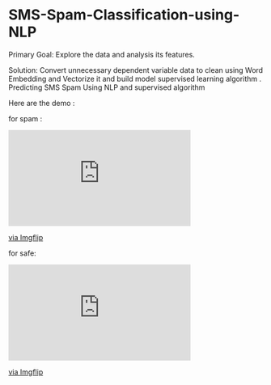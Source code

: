 # SMS-Spam-Classification-using-NLP

Primary Goal: Explore the data and analysis its features.

Solution: Convert unnecessary dependent variable data to clean using Word Embedding and Vectorize it and build model supervised learning algorithm .  Predicting SMS Spam Using NLP and supervised algorithm

Here are the demo :

for spam :

<div style="width:360px;max-width:100%;"><div style="height:0;padding-bottom:52.78%;position:relative;"><iframe width="360" height="190" style="position:absolute;top:0;left:0;width:100%;height:100%;" frameBorder="0" src="https://imgflip.com/embed/5sx3bz"></iframe></div><p><a href="https://imgflip.com/gif/5sx3bz">via Imgflip</a></p></div>

for safe:

<div style="width:360px;max-width:100%;"><div style="height:0;padding-bottom:52.78%;position:relative;"><iframe width="360" height="190" style="position:absolute;top:0;left:0;width:100%;height:100%;" frameBorder="0" src="https://imgflip.com/embed/5sx3jz"></iframe></div><p><a href="https://imgflip.com/gif/5sx3jz">via Imgflip</a></p></div>

